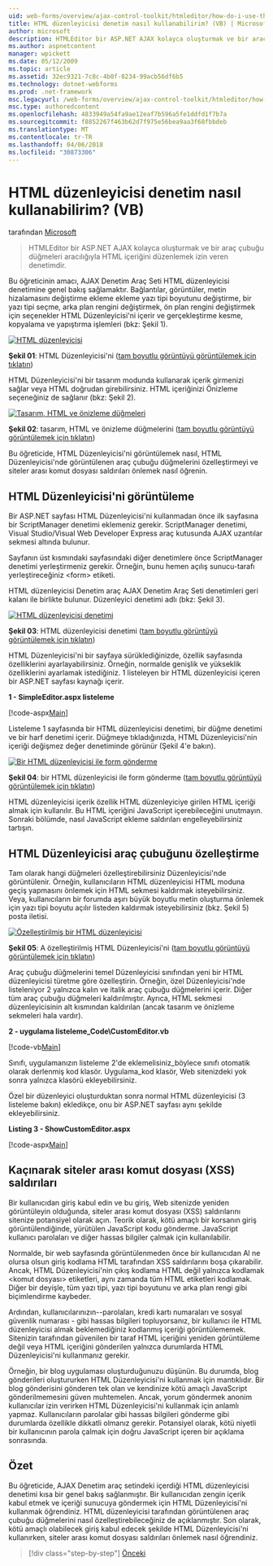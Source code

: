 ```yaml
---
uid: web-forms/overview/ajax-control-toolkit/htmleditor/how-do-i-use-the-html-editor-control-vb
title: HTML düzenleyicisi denetim nasıl kullanabilirim? (VB) | Microsoft Docs
author: microsoft
description: HTMLEditor bir ASP.NET AJAX kolayca oluşturmak ve bir araç çubuğu düğmeleri aracılığıyla HTML içeriğini düzenlemek izin veren denetimdir.
ms.author: aspnetcontent
manager: wpickett
ms.date: 05/12/2009
ms.topic: article
ms.assetid: 32ec9321-7c8c-4b0f-8234-99acb56df6b5
ms.technology: dotnet-webforms
ms.prod: .net-framework
msc.legacyurl: /web-forms/overview/ajax-control-toolkit/htmleditor/how-do-i-use-the-html-editor-control-vb
msc.type: authoredcontent
ms.openlocfilehash: 4833949a54fa9ae12eaf7b596a5fe1ddfd1f7b7a
ms.sourcegitcommit: f8852267f463b62d7f975e56bea9aa3f68fbbdeb
ms.translationtype: MT
ms.contentlocale: tr-TR
ms.lasthandoff: 04/06/2018
ms.locfileid: "30873306"
---
```

<a name="how-do-i-use-the-html-editor-control-vb"></a>HTML düzenleyicisi denetim nasıl kullanabilirim? (VB)
====================
tarafından [Microsoft](https://github.com/microsoft)

> HTMLEditor bir ASP.NET AJAX kolayca oluşturmak ve bir araç çubuğu düğmeleri aracılığıyla HTML içeriğini düzenlemek izin veren denetimdir.


Bu öğreticinin amacı, AJAX Denetim Araç Seti HTML düzenleyicisi denetimine genel bakış sağlamaktır. Bağlantılar, görüntüler, metin hizalamasını değiştirme ekleme ekleme yazı tipi boyutunu değiştirme, bir yazı tipi seçme, arka plan rengini değiştirmek, ön plan rengini değiştirmek için seçenekler HTML Düzenleyicisi'ni içerir ve gerçekleştirme kesme, kopyalama ve yapıştırma işlemleri (bkz: Şekil 1).


[![HTML düzenleyicisi](how-do-i-use-the-html-editor-control-vb/_static/image1.jpg)](how-do-i-use-the-html-editor-control-vb/_static/image1.png)

**Şekil 01**: HTML Düzenleyicisi'ni ([tam boyutlu görüntüyü görüntülemek için tıklatın](how-do-i-use-the-html-editor-control-vb/_static/image2.png))


HTML Düzenleyicisi'ni bir tasarım modunda kullanarak içerik girmenizi sağlar veya HTML doğrudan girebilirsiniz. HTML içeriğinizi Önizleme seçeneğiniz de sağlanır (bkz: Şekil 2).


[![Tasarım, HTML ve önizleme düğmeleri](how-do-i-use-the-html-editor-control-vb/_static/image2.jpg)](how-do-i-use-the-html-editor-control-vb/_static/image3.png)

**Şekil 02**: tasarım, HTML ve önizleme düğmelerini ([tam boyutlu görüntüyü görüntülemek için tıklatın](how-do-i-use-the-html-editor-control-vb/_static/image4.png))


Bu öğreticide, HTML Düzenleyicisi'ni görüntülemek nasıl, HTML Düzenleyicisi'nde görüntülenen araç çubuğu düğmelerini özelleştirmeyi ve siteler arası komut dosyası saldırıları önlemek nasıl öğrenin.

## <a name="displaying-the-html-editor"></a>HTML Düzenleyicisi'ni görüntüleme

Bir ASP.NET sayfası HTML Düzenleyicisi'ni kullanmadan önce ilk sayfasına bir ScriptManager denetimi eklemeniz gerekir. ScriptManager denetimi, Visual Studio/Visual Web Developer Express araç kutusunda AJAX uzantılar sekmesi altında bulunur.

Sayfanın üst kısmındaki sayfasındaki diğer denetimlere önce ScriptManager denetimi yerleştirmeniz gerekir. Örneğin, bunu hemen açılış sunucu-tarafı yerleştireceğiniz &lt;form&gt; etiketi.

HTML düzenleyicisi Denetim araç AJAX Denetim Araç Seti denetimleri geri kalanı ile birlikte bulunur. Düzenleyici denetimi adlı (bkz: Şekil 3).


[![HTML düzenleyicisi denetimi](how-do-i-use-the-html-editor-control-vb/_static/image3.jpg)](how-do-i-use-the-html-editor-control-vb/_static/image5.png)

**Şekil 03**: HTML düzenleyicisi denetimi ([tam boyutlu görüntüyü görüntülemek için tıklatın](how-do-i-use-the-html-editor-control-vb/_static/image6.png))


HTML Düzenleyicisi'ni bir sayfaya sürüklediğinizde, özellik sayfasında özelliklerini ayarlayabilirsiniz. Örneğin, normalde genişlik ve yükseklik özelliklerini ayarlamak istediğiniz. 1 listeleyen bir HTML düzenleyicisi içeren bir ASP.NET sayfası kaynağı içerir.

**1 - SimpleEditor.aspx listeleme**

[!code-aspx[Main](how-do-i-use-the-html-editor-control-vb/samples/sample1.aspx)]

Listeleme 1 sayfasında bir HTML düzenleyicisi denetimi, bir düğme denetimi ve bir harf denetimi içerir. Düğmeye tıkladığınızda, HTML Düzenleyicisi'nin içeriği değişmez değer denetiminde görünür (Şekil 4'e bakın).


[![Bir HTML düzenleyicisi ile form gönderme](how-do-i-use-the-html-editor-control-vb/_static/image4.jpg)](how-do-i-use-the-html-editor-control-vb/_static/image7.png)

**Şekil 04**: bir HTML düzenleyicisi ile form gönderme ([tam boyutlu görüntüyü görüntülemek için tıklatın](how-do-i-use-the-html-editor-control-vb/_static/image8.png))


HTML düzenleyicisi içerik özellik HTML düzenleyiciye girilen HTML içeriği almak için kullanılır. Bu HTML içeriğini JavaScript içerebileceğini unutmayın. Sonraki bölümde, nasıl JavaScript ekleme saldırıları engelleyebilirsiniz tartışın.

## <a name="customizing-the-html-editor-toolbar"></a>HTML Düzenleyicisi araç çubuğunu özelleştirme

Tam olarak hangi düğmeleri özelleştirebilirsiniz Düzenleyicisi'nde görüntülenir. Örneğin, kullanıcıların HTML düzenleyicisi HTML moduna geçiş yapmasını önlemek için HTML sekmesi kaldırmak isteyebilirsiniz. Veya, kullanıcıların bir forumda aşırı büyük boyutlu metin oluşturma önlemek için yazı tipi boyutu açılır listeden kaldırmak isteyebilirsiniz (bkz. Şekil 5) posta iletisi.


[![Özelleştirilmiş bir HTML düzenleyicisi](how-do-i-use-the-html-editor-control-vb/_static/image5.jpg)](how-do-i-use-the-html-editor-control-vb/_static/image9.png)

**Şekil 05**: A özelleştirilmiş HTML Düzenleyicisi'ni ([tam boyutlu görüntüyü görüntülemek için tıklatın](how-do-i-use-the-html-editor-control-vb/_static/image10.png))


Araç çubuğu düğmelerini temel Düzenleyicisi sınıfından yeni bir HTML düzenleyicisi türetme göre özelleştirin. Örneğin, özel Düzenleyicisi'nde listeleniyor 2 yalnızca kalın ve italik araç çubuğu düğmelerini içerir. Diğer tüm araç çubuğu düğmeleri kaldırılmıştır. Ayrıca, HTML sekmesi düzenleyicisinin alt kısmından kaldırılan (ancak tasarım ve önizleme sekmeleri hala vardır).

**2 - uygulama listeleme\_Code\CustomEditor.vb**

[!code-vb[Main](how-do-i-use-the-html-editor-control-vb/samples/sample2.vb)]

Sınıfı, uygulamanızın listeleme 2'de eklemelisiniz\_böylece sınıfı otomatik olarak derlenmiş kod klasör. Uygulama\_kod klasör, Web sitenizdeki yok sonra yalnızca klasörü ekleyebilirsiniz.

Özel bir düzenleyici oluşturduktan sonra normal HTML düzenleyicisi (3 listeleme bakın) ekledikçe, onu bir ASP.NET sayfası aynı şekilde ekleyebilirsiniz.

**Listing 3 - ShowCustomEditor.aspx**

[!code-aspx[Main](how-do-i-use-the-html-editor-control-vb/samples/sample3.aspx)]

## <a name="avoiding-cross-site-scripting-xss-attacks"></a>Kaçınarak siteler arası komut dosyası (XSS) saldırıları

Bir kullanıcıdan giriş kabul edin ve bu giriş, Web sitenizde yeniden görüntüleyin olduğunda, siteler arası komut dosyası (XSS) saldırılarını sitenize potansiyel olarak açın. Teorik olarak, kötü amaçlı bir korsanın giriş görüntülendiğinde, yürütülen JavaScript kodu gönderme. JavaScript kullanıcı parolaları ve diğer hassas bilgiler çalmak için kullanılabilir.

Normalde, bir web sayfasında görüntülenmeden önce bir kullanıcıdan Al ne olursa olsun giriş kodlama HTML tarafından XSS saldırılarını boşa çıkarabilir. Ancak, HTML Düzenleyicisi'nin çıkış kodlama HTML değil yalnızca kodlamak &lt;komut dosyası&gt; etiketleri, aynı zamanda tüm HTML etiketleri kodlamak. Diğer bir deyişle, tüm yazı tipi, yazı tipi boyutunu ve arka plan rengi gibi biçimlendirme kaybeder.

Ardından, kullanıcılarınızın--parolaları, kredi kartı numaraları ve sosyal güvenlik numarası - gibi hassas bilgileri topluyorsanız, bir kullanıcı ile HTML düzenleyicisi almak beklemediğiniz kodlanmış içeriği görüntülememek. Sitenizin tarafından güvenilen bir taraf HTML içeriğini yeniden görüntüleme değil veya HTML içeriğini gönderilen yalnızca durumlarda HTML Düzenleyicisi'ni kullanmanız gerekir.

Örneğin, bir blog uygulaması oluşturduğunuzu düşünün. Bu durumda, blog gönderileri oluştururken HTML Düzenleyicisi'ni kullanmak için mantıklıdır. Bir blog gönderisini gönderen tek olan ve kendinize kötü amaçlı JavaScript gönderilmemesini güven muhtemelen. Ancak, yorum göndermek anonim kullanıcılar izin verirken HTML Düzenleyicisi'ni kullanmak için anlamlı yapmaz. Kullanıcıların parolalar gibi hassas bilgileri gönderme gibi durumlarda özellikle dikkatli olmanız gerekir. Potansiyel olarak, kötü niyetli bir kullanıcının parola çalmak için doğru JavaScript içeren bir açıklama sonrasında.

## <a name="summary"></a>Özet

Bu öğreticide, AJAX Denetim araç setindeki içerdiği HTML düzenleyicisi denetimi kısa bir genel bakış sağlanmıştır. Bir kullanıcıdan zengin içerik kabul etmek ve içeriği sunucuya göndermek için HTML Düzenleyicisi'ni kullanmak öğrendiniz. HTML düzenleyicisi tarafından görüntülenen araç çubuğu düğmelerini nasıl özelleştirebileceğiniz de açıklanmıştır. Son olarak, kötü amaçlı olabilecek giriş kabul edecek şekilde HTML Düzenleyicisi'ni kullanırken, siteler arası komut dosyası saldırıları önlemek nasıl öğrendiniz.

> [!div class="step-by-step"]
> [Önceki](how-do-i-use-the-html-editor-control-cs.md)
